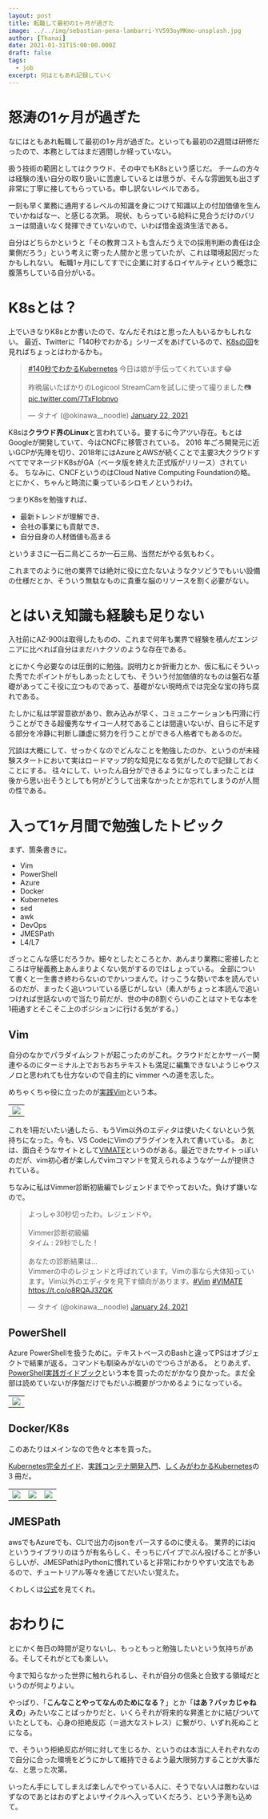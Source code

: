 ```yaml
---
layout: post
title: 転職して最初の1ヶ月が過ぎた
image: ../../img/sebastian-pena-lambarri-YV593oyMKmo-unsplash.jpg
author: [Thanai]
date: 2021-01-31T15:00:00.000Z
draft: false
tags:
  - job
excerpt: 何はともあれ記録していく
---
```


# 怒涛の1ヶ月が過ぎた

なにはともあれ転職して最初の1ヶ月が過ぎた。といっても最初の2週間は研修だったので、本務としてはまだ週間しか経っていない。

扱う技術の範囲としてはクラウド、その中でもK8sという感じだ。
チームの方々は経験の浅い自分の取り扱いに苦慮しているとは思うが、そんな雰囲気も出さず非常に丁寧に接してもらっている。申し訳ないレベルである。

一刻も早く業務に通用するレベルの知識を身につけて知識以上の付加価値を生んでいかねばなー、と感じる次第。
現状、もらっている給料に見合うだけのバリューは間違いなく発揮できていないので、いわば借金返済生活である。

自分はどちらかというと「その教育コストも含んだうえでの採用判断の責任は企業側だろう」という考えに寄った人間かと思っていたが、これは環境起因だったかもしれない。
転職1ヶ月にしてすでに企業に対するロイヤルティという概念に腹落ちしている自分がいる。

# K8sとは？

上でいきなりK8sとか書いたので、なんだそれはと思った人もいるかもしれない。
最近、Twitterに「140秒でわかる」シリーズをあげているので、[K8sの回](https://twitter.com/okinawa__noodle/status/1352407276108214273?s=20)を見ればちょっとはわかるかも。

<blockquote class="twitter-tweet"><p lang="ja" dir="ltr"><a href="https://twitter.com/hashtag/140%E7%A7%92%E3%81%A7%E3%82%8F%E3%81%8B%E3%82%8BKubernetes?src=hash&amp;ref_src=twsrc%5Etfw">#140秒でわかるKubernetes</a> 今日は娘が手伝ってくれています😂<br><br>昨晩届いたばかりのLogicool StreamCamを試しに使って撮りました📷 <a href="https://t.co/7TxFIobnvo">pic.twitter.com/7TxFIobnvo</a></p>&mdash; タナイ (@okinawa__noodle) <a href="https://twitter.com/okinawa__noodle/status/1352407276108214273?ref_src=twsrc%5Etfw">January 22, 2021</a></blockquote>

K8sは**クラウド界のLinux**と言われている。要するに今アツい存在。もとはGoogleが開発していて、今はCNCFに移管されている。
2016 年ごろ開発元に近いGCPが先陣を切り、2018年にはAzureとAWSが続くことで主要3大クラウドすべてでマネージドK8sがGA（ベータ版を終えた正式版がリリース）されている。
ちなみに、CNCFというのはCloud Native Computing Foundationの略。とにかく、ちゃんと時流に乗っているシロモノというわけ。

つまりK8sを勉強すれば、

- 最新トレンドが理解でき、
- 会社の事業にも貢献でき、
- 自分自身の人材価値も高まる

というまさに一石二鳥どころか一石三鳥、当然だがやる気もわく。

これまでのように他の業界では絶対に役に立たないようなクソどうでもいい設備の仕様だとか、そういう無駄なものに貴重な脳のリソースを割く必要がない。

# とはいえ知識も経験も足りない

入社前にAZ-900は取得したものの、これまで何年も業界で経験を積んだエンジニアに比べれば自分はまだハナクソのような存在である。

とにかく今必要なのは圧倒的に勉強。説明力とか折衝力とか、仮に私にそういった秀でたポイントがもしあったとしても、そういう付加価値的なものは盤石な基礎があってこそ役に立つものであって、基礎がない現時点では完全な宝の持ち腐れである。

たしかに私は学習意欲があり、飲み込みが早く、コミュニケーションも円滑に行うことができる超優秀なサイコー人材であることは間違いないが、自らに不足する部分を冷静に判断し謙虚に努力を行うことができる人格者でもあるのだ。

冗談は大概にして、せっかくなのでどんなことを勉強したのか、というのが未経験スタートにおいて実はロードマップ的な知見になる気がしたので記録しておくことにする。
往々にして、いったん自分ができるようになってしまったことは後から思い出そうとしても何がどうして出来なかったとか忘れてしまうのが人間の性である。

# 入って1ヶ月間で勉強したトピック

まず、箇条書きに。

- Vim
- PowerShell
- Azure
- Docker
- Kubernetes
- sed
- awk
- DevOps
- JMESPath
- L4/L7

ざっとこんな感じだろうか。細々としたところとか、あんまり業務に密接したところは守秘義務上あんまりよくない気がするのではしょっている。
全部について書くと一生書き終わらないのでかいつまんで。けっこうな勢いで本を読んでいるのだが、まったく追いついている感じがしない（素人がちょっと本読んで追いつければ世話ないので当たり前だが、世の中の8割ぐらいのことはマトモな本を1冊通すとそこそこ上のポジションに行ける気がする。）

## Vim

自分のなかでパラダイムシフトが起こったのがこれ。クラウドだとかサーバー関連やるのにターミナル上でおちおちテキストも満足に編集できないようじゃウスノロと思われても仕方ないので自主的に vimmer への道を志した。

めちゃくちゃ役に立ったのが[実践Vim](https://amzn.to/36tpyia)という本。

<table><tr><td style="border:0px;">
    <a href="https://amzn.to/36tpyia" target="_blank"><img src="//ws-fe.amazon-adsystem.com/widgets/q?_encoding=UTF8&ASIN=B00HWLJI3U&Format=_SL160_&ID=AsinImage&MarketPlace=JP&ServiceVersion=20070822&WS=1&tag=dev00d-22&language=ja_JP" ></a>
</td></tr></table>

これを1冊だいたい通したら、もうVim以外のエディタは使いたくないという気持ちになった。今も、VS CodeにVimのプラグインを入れて書いている。
あとは、面白そうなサイトとして[VIMATE](https://vimate.jp/)というのがある。最近できたサイトっぽいのだが、vim初心者が楽しんでvimコマンドを覚えられるようなゲームが提供されている。

ちなみに私はVimmer診断初級編でレジェンドまでやっておいた。負けず嫌いなので。

<blockquote class="twitter-tweet"><p lang="ja" dir="ltr">よっしゃ30秒切ったわ。レジェンドや。<br><br>Vimmer診断初級編<br>タイム : 29秒でした！<br><br>あなたの診断結果は...<br>Vimmerの中のレジェンドと呼ばれています。Vimの事なら大体知っています。Vim以外のエディタを見下す傾向があります。<a href="https://twitter.com/hashtag/Vim?src=hash&amp;ref_src=twsrc%5Etfw">#Vim</a> <a href="https://twitter.com/hashtag/VIMATE?src=hash&amp;ref_src=twsrc%5Etfw">#VIMATE</a><br> <a href="https://t.co/o8RQAJ3ZQK">https://t.co/o8RQAJ3ZQK</a></p>&mdash; タナイ (@okinawa__noodle) <a href="https://twitter.com/okinawa__noodle/status/1353366337628770304?ref_src=twsrc%5Etfw">January 24, 2021</a></blockquote>

## PowerShell

Azure PowerShellを扱うために。テキストベースのBashと違ってPSはオブジェクトで結果が返る。コマンドも馴染みがないのでつらさがある。
とりあえず、[PowerShell実践ガイドブック](https://amzn.to/3aj7xnF)という本を買ったのだがかなり良かった。まだ全部は読めていないが序盤だけでもだいぶ概要がつかめるようになっている。

<table><tr><td style="border:0px;">
    <a href="https://amzn.to/3aj7xnF" target="_blank"><img src="//ws-fe.amazon-adsystem.com/widgets/q?_encoding=UTF8&ASIN=B07D73G2X7&Format=_SL160_&ID=AsinImage&MarketPlace=JP&ServiceVersion=20070822&WS=1&tag=dev00d-22&language=ja_JP" ></a>
</td></tr></table>

## Docker/K8s

このあたりはメインなので色々と本を買った。

[Kubernetes完全ガイド](https://amzn.to/3ahyxUJ)、[実践コンテナ開発入門](https://amzn.to/2MaZUrF)、[しくみがわかるKubernetes](https://amzn.to/2Mcf5kp)の 3 冊だ。

<table><tr>
  <td style="border:0px;">
    <a href="https://amzn.to/3ahyxUJ" target="_blank"><img src="//ws-fe.amazon-adsystem.com/widgets/q?_encoding=UTF8&ASIN=B08FZX8PYW&Format=_SL160_&ID=AsinImage&MarketPlace=JP&ServiceVersion=20070822&WS=1&tag=dev00d-22&language=ja_JP" ></a>
  </td>
  <td style="border:0px;">
    <a href="https://amzn.to/2MaZUrF" target="_blank"><img src="//ws-fe.amazon-adsystem.com/widgets/q?_encoding=UTF8&ASIN=B07GP1Q3VT&Format=_SL160_&ID=AsinImage&MarketPlace=JP&ServiceVersion=20070822&WS=1&tag=dev00d-22&language=ja_JP" ></a>
  </td>
  <td style="border:0px;">
    <a href="https://amzn.to/2Mcf5kp" target="_blank"><img src="//ws-fe.amazon-adsystem.com/widgets/q?_encoding=UTF8&ASIN=B07L94XGPY&Format=_SL160_&ID=AsinImage&MarketPlace=JP&ServiceVersion=20070822&WS=1&tag=dev00d-22&language=ja_JP" ></a>
  </td>
</tr></table>

## JMESPath

awsでもAzureでも、CLIで出力のjsonをパースするのに使える。
業界的にはjqというライブラリのほうが有名らしく、そっちにパイプでぶん投げることが多いらしいが、JMESPathはPythonに慣れていると非常にわかりやすい文法でもあるので、チュートリアル等々を通じてだいたい覚えた。

くわしくは[公式](https://jmespath.org/tutorial.html)を見てくれ。

# おわりに

とにかく毎日の時間が足りないし、もっともっと勉強したいという気持ちがある。そしてそれがとても楽しい。

今まで知らなかった世界に触れられるし、それが自分の信条と合致する領域だというのが何よりよい。

やっぱり、「**こんなことやってなんのためになる？**」とか「**はあ？バッカじゃねえの**」みたいなことばっかりだと、いくらそれが将来的な昇進とかに結びついていたとしても、心身の拒絶反応（＝過大なストレス）に繋がり、いずれ死ぬことになる。

で、そういう拒絶反応が何に対して生じるか、というのは本当に人それぞれなので自分に合った環境をどうにかして維持できるよう最大限努力することが大事だな、と思った次第。

いったん手にしてしまえば楽しんでやっている人に、そうでない人は敵わないはずなのであとはおのずとよいサイクルへ入っていくだろう、という予測も込めて。
